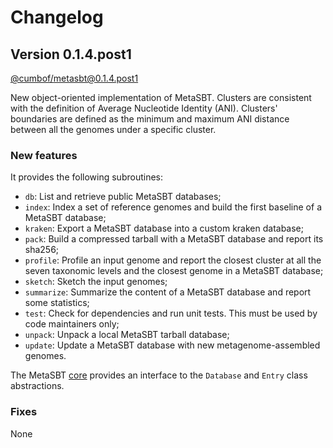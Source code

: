 # Changelog

## Version 0.1.4.post1

[@cumbof/metasbt@0.1.4.post1](https://github.com/cumbof/MetaSBT/releases/tag/0.1.4.post1)

New object-oriented implementation of MetaSBT.
Clusters are consistent with the definition of Average Nucleotide Identity (ANI).
Clusters' boundaries are defined as the minimum and maximum ANI distance between all the genomes under a specific cluster.

### New features

It provides the following subroutines:
- `db`: List and retrieve public MetaSBT databases;
- `index`: Index a set of reference genomes and build the first baseline of a MetaSBT database;
- `kraken`: Export a MetaSBT database into a custom kraken database;
- `pack`: Build a compressed tarball with a MetaSBT database and report its sha256;
- `profile`: Profile an input genome and report the closest cluster at all the seven taxonomic levels and the closest genome in a MetaSBT database;
- `sketch`: Sketch the input genomes;
- `summarize`: Summarize the content of a MetaSBT database and report some statistics;
- `test`: Check for dependencies and run unit tests. This must be used by code maintainers only;
- `unpack`: Unpack a local MetaSBT tarball database;
- `update`: Update a MetaSBT database with new metagenome-assembled genomes.

The MetaSBT [core](https://github.com/cumbof/MetaSBT/blob/main/metasbt/core.py) provides an interface to the `Database` and `Entry` class abstractions.

### Fixes

None